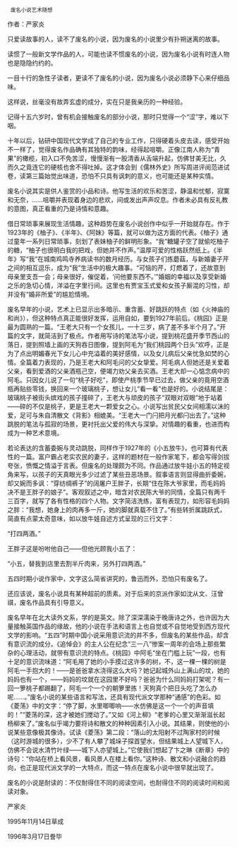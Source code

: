      废名小说艺术随想 

   作者：严家炎

   只爱读故事的人，读不了废名的小说，因为废名的小说里少有扑朔迷离的故事。

   读惯了一般新文学作品的人，可能也读不惯废名的小说，因为废名小说有时连人物也是隐隐约约的。

   一目十行的急性子读者，更读不了废名的小说，因为废名小说必须静下心来仔细品味。

   这样说，丝毫没有故弄玄虚的成分，实在只是我亲历的一种经验。

   记得十五六岁时，曾有机会接触废名的部分小说，那时只觉得一个“涩”字，难以下咽。

   十年以后，钻研中国现代文学成了自己的专业工作，只得硬着头皮去读，感受开始不一样了，觉得废名作品确有其独特的韵味，经得起咀嚼。正像江南人称为“青果”的橄榄，初入口不免苦涩，慢慢渐有一股清香从舌端升起，仿佛甘美无比，久而久之竟连它的硬核也舍不得吐掉。这才体会到《儒林外史》所写周进评阅范进试卷，读第三篇始觉出味道，恐怕不只具有讽刺的意义，也可能还是某种实情。

   废名小说其实是供人鉴赏的小品和诗。他写生活的欢乐和苦涩，静温和忧郁，寂寞和无奈，……咀嚼并表现着身边的悲欢，间或发出声声叹息。作者未必具有反礼教的意图，真正看重的乃是诗情和意趣。

   借日常琐事来展现生活情趣，这种趋势在废名小说创作中似乎一开始就存在。作于1923年的《柚子》、《半年》、《阿妹》等篇，就可以做为这方面的代表。《柚子》通过童年一系列日常琐事，刻划了表妹柚子的鲜明形象。“我”糖罐子空了就偷吃柚子的糖，“柚子也很明白我的把戏，但她并不作声。”温厚可爱的性格跃然纸上。《半年》写“我”在城南鸡鸣寺养病读书的数月经历。与女孩子们拣蘑菇，与新婚妻子芹之间的相互逗乐，成为“我”生活中的极大趣事。“可恼的芹，灯燃着了，还故意到母亲里支吾一会；母亲很好，催促着，‘问他要东西不。’”婚姻的幸福以及享受新婚之乐的急切心情，洋溢在字里行间。这里也有贾宝玉式爱和女孩子厮混的习性，却并没有“婚非所爱”的尴尬情境。

   废名早年的小说，艺术上已显示出多暗示、重含蓄、好跳跃的特点（如《火神庙的和尚》），但这种特点真正能很好发挥，运用自如，要到1927年前后。《桃园》正是最为圆熟的一篇。“王老大只有一个女孩儿，一十三岁，病了差不多半个月了。”开篇的文字，就简洁到了极点。作者用写诗的笔法写小说，提到桃花盛开季节西山的落日，提到照墙上画的天狗吞日图像，提到阿毛为“我们桃园两个日头”欢呼，正是为了点出明媚春光下女儿心中充溢着的美好感情，以及女儿病后父亲忧急如焚的心情。全篇着力表现的，乃是王老大和阿毛问的父女挚爱。阿毛病人但她还是关爱着父亲，看到爱酒的父亲酒瓶己空，便竭力劝父亲去买酒。王老大却一心惦念病中的阿毛。只因女儿说了一句“桃子好吃”，即使产桃季节早已过去，做父亲的竟用空酒瓶再贴些零钱，换回来一个玻璃桃子，想让女儿“看一看”也是好的。小说结尾是：玻璃桃子被街头嫔戏的孩子撞碎了，王老大与顽皮的孩子“双眼对双眼”地于站着——碎的不仅是桃子，更是王老大一颗爱女之心。小说写出贫民父女间相濡以沫的爱，足可与朱自清散文《背影》相媲美。“王老大一门闩把月光都闩出去了。”这种跳脱的笔法与孤寂的场景，更衬托出父爱的伟大与深挚。对情趣的看重，也进而构成为一种艺术意境。

   若论表达的含蓄委婉与灵动跳脱，同样作于1927年的《小五放牛》，也可算有代表性的一篇。富户霸占老实农民的妻子，这样的题材在一般作家笔下，都会写得剑拔夸张，愤慨之情溢于言表。但废名的处理颇为不同。作品通过放牛娃小五的特定视角来写，以孩子的天真眼光多少过滤了某些丑恶场景。叙事语言则显得曲折委婉，却又婉而多讽：“穿纺绸裤子”的阔屠户王胖子，长期“住在陈大爷家里，而毛妈妈决不是王胖子的娘子”。客观叙述之中，暗含对农民陈大爷的同情，全篇只有两千三百字，就写了各有性格的四个人物。文字简洁洗练，富有表现力，如形容毛妈妈之胖：“我想，她身上的肉再多一斤，她的脚就真载不住了。”有些转折属跳跃式，简直有点蒙太奇意味，如以放牛娃自述方式呈现的三行文字：

   “打四两酒。”

   王胖子这是吩咐他自己——但他光顾我小五了：

   “小五，替我到店里去割半斤肉来，另外打四两酒。”

   五四时期小说作家中，文字这么简省讲究的，鲁迅而外，恐怕只有废名了。

   还应该说，废名小说具有某种超前的质素。对于后来的京派作家如沈从文、汪曾祺，废名作品具有引导意义。

   废名早年在北大读外文系，学的是英文。除了深深濡染于晚唐诗之外，也许因为大量接触英国作品的缘故，他的小说在手法和语言上也自觉或不自觉地受到西方现代文学的影响。“五四”时期中国小说采用意识流的并不多，但废名的某些作品，却含有意识流的成分。《追悼会》的主人公在纪念“三一八”惨案一周年的会场上那些繁杂的心理活动，就带有意识流的特点。《桃园》中阿毛“坐在门槛上玩”一段，也有十足的意识流味道：“阿毛用了她的小手摸过这许多的树，不，这一棵一棵的树是阿毛一手抱大的！——是爸爸拿水浇得这么大吗？她记起城外山上满山的坟，她的妈妈也有一个，——妈妈的坟就在这园里不好吗？爸爸为什么同妈妈打架呢？有一回一箩桃子都踢翻了，阿毛一个一个的朝箩里拣！天狗真个把日头吃了怎么办呢……。”废名小说的某些语言和写法，还具有现代派文学那种“通感”的色彩。如《菱荡》中的文字：“停了脚，水里唧唧响——水仿佛是这一个一个的声音填的！”“菱荡的深，这才被她们搅动了。”又如《河上柳》“老爹的心里又渐渐滋长起杨柳来了。”废名似乎竭力要将诗和散文的种种因素引入小说。其结果，则使他的小说某些意像极其像诗。试读《菱荡》第二段：“落山的太阳射不过陶家村的时候（这时游城的很多），少不了有人攀了城垛子探首望水，但结果城上人望城下人，仿佛不会说水清竹叶绿——城下人亦望城上。”它使我们想起了卞之琳《断章》中的诗句：“你站在桥上看风景，看风景人在楼上看你。”这种诗、散文和小说融合的趋向，也正是现代派文学的一大特点，而这一特点在废名小说中很早就出现了。

   废名的小说是耐读的：不仅耐得住不同的阅读空间，也耐得住不同的阅读时间和阅读对象。

   严家炎

   1995年11月14日草成

   1996年3月17日誊毕  

